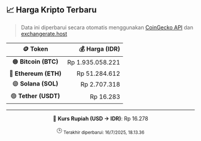 

<!-- HARGA_KRIPTO -->
## 📈 Harga Kripto Terbaru

> Data ini diperbarui secara otomatis menggunakan [CoinGecko API](https://www.coingecko.com/) dan [exchangerate.host](https://exchangerate.host/)

<div align="center">

| 🪙 Token | 💰 Harga (IDR) |
|:------:|---------------:|
| 🟠 **Bitcoin (BTC)**   | Rp 1.935.058.221 |
| 🔵 **Ethereum (ETH)**  | Rp 51.284.612 |
| 🟣 **Solana (SOL)**    | Rp 2.707.318 |
| 🟢 **Tether (USDT)**   | Rp 16.283 |

---

💱 **Kurs Rupiah (USD → IDR)**: Rp 16.278

🕒 <sub>Terakhir diperbarui: 16/7/2025, 18.13.36</sub>

</div>
<!-- /HARGA_KRIPTO -->